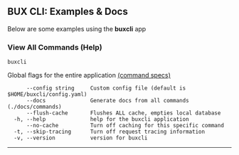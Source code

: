 ## BUX CLI: Examples & Docs
Below are some examples using the **buxcli** app

### View All Commands (Help)
```shell script
buxcli
```

Global flags for the entire application [(command specs)](commands/buxcli.md)
```text
      --config string     Custom config file (default is $HOME/buxcli/config.yaml)
      --docs              Generate docs from all commands (./docs/commands)
      --flush-cache       Flushes ALL cache, empties local database
  -h, --help              help for the buxcli application
      --no-cache          Turn off caching for this specific command
  -t, --skip-tracing      Turn off request tracing information
  -v, --version           version for buxcli
```

___